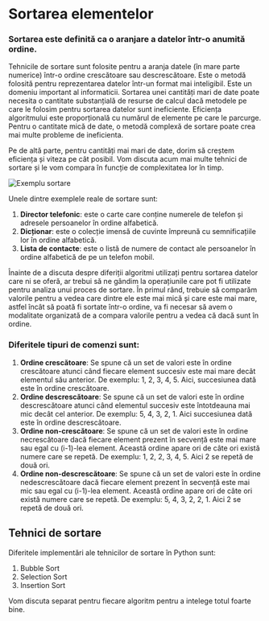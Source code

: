# Sortarea elementelor 

### Sortarea este definită ca o aranjare a datelor într-o anumită ordine.

Tehnicile de sortare sunt folosite pentru a aranja datele (în mare parte numerice) într-o ordine crescătoare sau descrescătoare. Este o metodă folosită pentru reprezentarea datelor într-un format mai inteligibil. Este un domeniu important al informaticii. Sortarea unei cantități mari de date poate necesita o cantitate substanțială de resurse de calcul dacă metodele pe care le folosim pentru sortarea datelor sunt ineficiente. Eficiența algoritmului este proporțională cu numărul de elemente pe care le parcurge. Pentru o cantitate mică de date, o metodă complexă de sortare poate crea mai multe probleme de ineficienta.

Pe de altă parte, pentru cantități mai mari de date, dorim să creștem eficiența și viteza pe cât posibil. Vom discuta acum mai multe tehnici de sortare și le vom compara în funcție de complexitatea lor în timp.

![Exemplu sortare](https://media.geeksforgeeks.org/wp-content/uploads/20210812115830/sortexample.jpg)

Unele dintre exemplele reale de sortare sunt:

1. **Director telefonic**: este o carte care conține numerele de telefon și adresele persoanelor în ordine alfabetică.
2. **Dicționar**: este o colecție imensă de cuvinte împreună cu semnificațiile lor în ordine alfabetică.
3. **Lista de contacte**: este o listă de numere de contact ale persoanelor în ordine alfabetică de pe un telefon mobil.

Înainte de a discuta despre diferiții algoritmi utilizați pentru sortarea datelor care ni se oferă, ar trebui să ne gândim la operațiunile care pot fi utilizate pentru analiza unui proces de sortare. În primul rând, trebuie să comparăm valorile pentru a vedea care dintre ele este mai mică și care este mai mare, astfel încât să poată fi sortate într-o ordine, va fi necesar să avem o modalitate organizată de a compara valorile pentru a vedea că dacă sunt în ordine.

### Diferitele tipuri de comenzi sunt:

1. **Ordine crescătoare**: Se spune că un set de valori este în ordine crescătoare atunci când fiecare element succesiv este mai mare decât elementul său anterior. De exemplu: 1, 2, 3, 4, 5. Aici, succesiunea dată este în ordine crescătoare.
2. **Ordine descrescătoare**: Se spune că un set de valori este în ordine descrescătoare atunci când elementul succesiv este întotdeauna mai mic decât cel anterior. De exemplu: 5, 4, 3, 2, 1. Aici succesiunea dată este în ordine descrescătoare.
3. **Ordine non-crescătoare**: Se spune că un set de valori este în ordine necrescătoare dacă fiecare element prezent în secvență este mai mare sau egal cu (i-1)-lea element. Această ordine apare ori de câte ori există numere care se repetă. De exemplu: 1, 2, 2, 3, 4, 5. Aici 2 se repetă de două ori.
4. **Ordine non-descrescătoare**: Se spune că un set de valori este în ordine nedescrescătoare dacă fiecare element prezent în secvență este mai mic sau egal cu (i-1)-lea element. Această ordine apare ori de câte ori există numere care se repetă. De exemplu: 5, 4, 3, 2, 2, 1. Aici 2 se repetă de două ori.

## Tehnici de sortare

Diferitele implementări ale tehnicilor de sortare în Python sunt:

1. Bubble Sort
2. Selection Sort
3. Insertion Sort

Vom discuta separat pentru fiecare algoritm pentru a intelege totul foarte bine.

